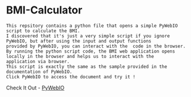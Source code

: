 # BMI-Calculator
      
    This repsitory contains a python file that opens a simple PyWebIO script to calculate the BMI.  
    I discovered that it's just a very simple script if you ignore PyWebIO, but after using the input and output functions 
    provided by PyWebIO, you can interact with the  code in the browser.
    By running the python script code, the BMI web application opens locally in the browser and helps us to interact with the
    application via browser.
    This script is exactly the same as the sample provided in the documentation of PyWebIO. 
    Click PyWebIO to access the document and try it !   
   Check It Out - [PyWebIO](https://pywebio.readthedocs.io/en/latest/)
    
